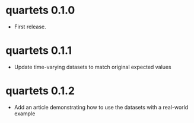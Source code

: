 # quartets 0.1.0

* First release.

# quartets 0.1.1

* Update time-varying datasets to match original expected values

# quartets 0.1.2

* Add an article demonstrating how to use the datasets with a real-world example

